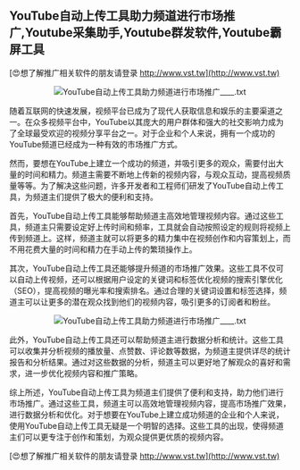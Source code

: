 ## **YouTube自动上传工具助力频道进行市场推广,Youtube采集助手,Youtube群发软件,Youtube霸屏工具**

[😍想了解推广相关软件的朋友请登录 http://www.vst.tw](http://www.vst.tw)

 <center><img src="https://vst.tw/MP4/tuiguang/png/7.png" alt="YouTube自动上传工具助力频道进行市场推广____.txt"></center>

随着互联网的快速发展，视频平台已成为了现代人获取信息和娱乐的主要渠道之一。在众多视频平台中，YouTube以其庞大的用户群体和强大的社交影响力成为了全球最受欢迎的视频分享平台之一。对于企业和个人来说，拥有一个成功的YouTube频道已经成为一种有效的市场推广方式。

然而，要想在YouTube上建立一个成功的频道，并吸引更多的观众，需要付出大量的时间和精力。频道主需要不断地上传新的视频内容，与观众互动，提高视频质量等等。为了解决这些问题，许多开发者和工程师们研发了YouTube自动上传工具，为频道主们提供了极大的便利和支持。

首先，YouTube自动上传工具能够帮助频道主高效地管理视频内容。通过这些工具，频道主只需要设定好上传时间和频率，工具就会自动按照设定的规则将视频上传到频道上。这样，频道主就可以将更多的精力集中在视频创作和内容策划上，而不用花费大量的时间和精力在手动上传的繁琐操作上。

其次，YouTube自动上传工具还能够提升频道的市场推广效果。这些工具不仅可以自动上传视频，还可以根据用户设定的关键词和标签优化视频的搜索引擎优化（SEO），提高视频的曝光率和搜索排名。通过合理的关键词设置和标签选择，频道主可以让更多的潜在观众找到他们的视频内容，吸引更多的订阅者和粉丝。

 <center><img src="https://vst.tw/MP4/tuiguang/png/0.png" alt="YouTube自动上传工具助力频道进行市场推广____.txt"></center>

此外，YouTube自动上传工具还可以帮助频道主进行数据分析和统计。这些工具可以收集并分析视频的播放量、点赞数、评论数等数据，为频道主提供详尽的统计报告和分析结果。通过对这些数据的分析，频道主可以更好地了解观众的喜好和需求，进一步优化视频内容和推广策略。

综上所述，YouTube自动上传工具为频道主们提供了便利和支持，助力他们进行市场推广。通过这些工具，频道主可以高效地管理视频内容，提高市场推广效果，进行数据分析和优化。对于想要在YouTube上建立成功频道的企业和个人来说，使用YouTube自动上传工具无疑是一个明智的选择。这些工具的出现，使得频道主们可以更专注于创作和策划，为观众提供更优质的视频内容。

[😍想了解推广相关软件的朋友请登录 http://www.vst.tw](http://www.vst.tw)



